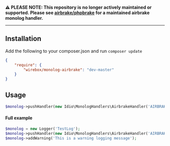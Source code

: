 **:warning: PLEASE NOTE: This repository is no longer actively maintained or supported. Please see [airbrake/phpbrake](https://github.com/airbrake/phpbrake) for a maintained airbrake monolog handler.**

---

## Installation

Add the following to your composer.json and run `composer update`

```json
{
    "require": {
        "wirebox/monolog-airbrake": "dev-master"
    }
}
```

## Usage

```php
$monolog->pushHandler(new Idio\MonologHandlers\AirbrakeHandler('AIRBRAKE TOKEN', array('airbrakeconfig' => 'here')));
```

#### Full example
```php
$monolog = new Logger('TestLog');
$monolog->pushHandler(new Idio\MonologHandlers\AirbrakeHandler('AIRBRAKE TOKEN', array('airbrakeconfig' => 'here')));
$monolog->addWarning('This is a warning logging message');
```
